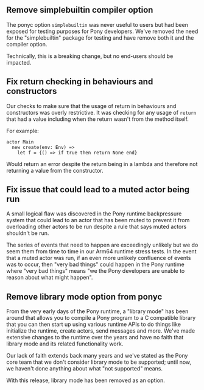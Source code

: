 ## Remove simplebuiltin compiler option

The ponyc option `simplebuiltin` was never useful to users but had been exposed for testing purposes for Pony developers. We've removed the need for the "simplebuiltin" package for testing and have remove both it and the compiler option.

Technically, this is a breaking change, but no end-users should be impacted.

## Fix return checking in behaviours and constructors

Our checks to make sure that the usage of return in behaviours and constructors was overly restrictive. It was checking for any usage of `return` that had a value including when the return wasn't from the method itself.

For example:

```pony
actor Main
  new create(env: Env) =>
    let f = {() => if true then return None end}
```

Would return an error despite the return being in a lambda and therefore not returning a value from the constructor.

## Fix issue that could lead to a muted actor being run

A small logical flaw was discovered in the Pony runtime backpressure system that could lead to an actor that has been muted to prevent it from overloading other actors to be run despite a rule that says muted actors shouldn't be run.

The series of events that need to happen are exceedingly unlikely but we do seem them from time to time in our Arm64 runtime stress tests. In the event that a muted actor was run, if an even more unlikely confluence of events was to occur, then "very bad things" could happen in the Pony runtime where "very bad things" means "we the Pony developers are unable to reason about what might happen".

## Remove library mode option from ponyc

From the very early days of the Pony runtime, a "library mode" has been around that allows you to compile a Pony program to a C compatible library that you can then start up using various runtime APIs to do things like initialize the runtime, create actors, send messages and more. We've made extensive changes to the runtime over the years and have no faith that library mode and its related functionality work.

Our lack of faith extends back many years and we've stated as the Pony core team that we don't consider library mode to be supported; until now, we haven't done anything about what "not supported" means.

With this release, library mode has been removed as an option.

